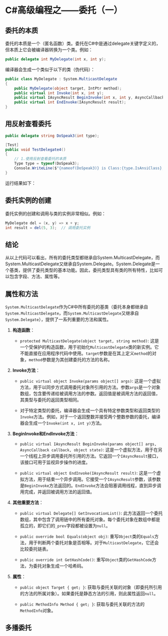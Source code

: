 # C#高级编程之——委托（一）

## 委托的本质

委托的本质是一个（匿名函数）类。委托在C#中是通过delegate关键字定义的，但本质上它会被编译器转换为一个类。例如：

```csharp
public delegate int MyDelegate(int x, int y);
```

编译器会生成一个类似于以下的类（伪代码）：

```csharp
public class MyDelegate : System.MulticastDelegate
{
    public MyDelegate(object target, IntPtr method);
    public virtual int Invoke(int x, int y);
    public virtual IAsyncResult BeginInvoke(int x, int y, AsyncCallback callback, object object);
    public virtual int EndInvoke(IAsyncResult result);
}
```

## 用反射查看委托

```csharp
public delegate string DoSpeak3(int type);

[Test]
public void TestDelegate4()
{
    // 1.使用反射查看委托的本质
    Type type = typeof(DoSpeak3);
    Console.WriteLine($"{nameof(DoSpeak3)} is Class:{type.IsAnsiClass}, is Sealed:{type.IsSealed}");
}
```

运行结果如下：

## 委托实例的创建

委托实例的创建和调用与类的实例非常相似。例如：

```csharp
MyDelegate del = (x, y) => x + y;
int result = del(5, 3);  // 调用委托实例
```

## 结论

从以上代码可以看出，所有的委托类型都继承自System.MulticastDelegate，而System.MulticastDelegate又继承自System.Delegate。System.Delegate是一个基类，提供了委托类型的基本功能。因此，委托类型具有类的所有特性，比如可以包含字段、方法、属性等。

## 属性和方法

`System.MulticastDelegate`作为C#中所有委托的基类（委托本身都继承自`System.MulticastDelegate`，而`System.MulticastDelegate`又继承自`System.Delegate`），提供了一系列重要的方法和属性。

1. **构造函数**：

   * `protected MulticastDelegate(object target, string method)`: 这是一个受保护的构造函数，用于初始化`MulticastDelegate`类的新实例。它不能直接在应用程序代码中使用。`target`参数是在其上定义`method`的对象，`method`参数是为其创建委托的方法的名称。

2. **Invoke方法**：

   * `public virtual object Invoke(params object[] args)`: 这是一个虚拟方法，用于以同步方式调用委托对象所引用的方法。参数`args`是一个对象数组，包含要传递给被调用方法的参数。返回值是被调用方法的返回值，其类型与委托的返回类型相同。

   * 对于特定类型的委托，编译器会生成一个具有特定参数类型和返回类型的`Invoke`方法。例如，对于一个返回整数并接受两个整数参数的委托，编译器会生成一个`Invoke(int x, int y)`方法。

3. **BeginInvoke和EndInvoke方法**：

   * `public virtual IAsyncResult BeginInvoke(params object[] args, AsyncCallback callback, object state)`: 这是一个虚拟方法，用于在另一个线程上异步调用委托所引用的方法。它返回一个`IAsyncResult`接口，该接口可用于监视异步操作的进度。

   * `public virtual object EndInvoke(IAsyncResult result)`: 这是一个虚拟方法，用于结束一个异步调用。它接受一个`IAsyncResult`参数，该参数是`BeginInvoke`方法返回的。`EndInvoke`方法会阻塞调用线程，直到异步调用完成，并返回被调用方法的返回值。

4. **其他重要方法**：

   * `public virtual Delegate[] GetInvocationList()`: 此方法返回一个委托数组，其中包含了调用链中的所有委托对象。每个委托对象在数组中都是孤立的，即它们的`_prev`字段都被设置为`null`。

   * `public override bool Equals(object obj)`: 重写`Object`类的`Equals`方法，用于判断两个委托对象是否相等。对于`MulticastDelegate`，它还会比较委托链表。

   * `public override int GetHashCode()`: 重写`Object`类的`GetHashCode`方法，为委托对象生成一个哈希码。

5. **属性**：

   * `public object Target { get; }`: 获取与委托关联的对象（即委托所引用的方法的所属对象）。如果委托是静态方法的引用，则此属性返回`null`。

   * `public MethodInfo Method { get; }`: 获取与委托关联的方法的`MethodInfo`对象。


## 多播委托
